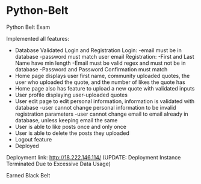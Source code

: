 # Python-Belt
Python Belt Exam

Implemented all features:
- Database Validated Login and Registration
  Login:
    -email must be in database
    -password must match user email
  Registration: 
    -First and Last Name have min length
    -Email must be valid regex and must not be in database
    -Password and Password Confirmation must match
- Home page displays user first name, community uploaded quotes, the user who uploaded the quote, and the number of likes the quote has
- Home page also has feature to upload a new quote with validated inputs
- User profile displaying user-uploaded quotes
- User edit page to edit personal information, information is validated with database
    -user cannot change personal information to be invalid registration parameters
    -user cannot change email to email already in database, unless keeping email the same
- User is able to like posts once and only once
- User is able to delete the posts they uploaded
- Logout feature
- Deployed

Deployment link: http://18.222.146.114/
(UPDATE: Deployment Instance Terminated Due to Excessive Data Usage)

Earned Black Belt
